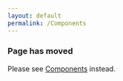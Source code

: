 ```yaml
---
layout: default
permalink: /Components
---
```


### Page has moved

Please see [Components](Components) instead.